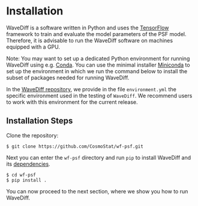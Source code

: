 # Installation


WaveDiff is a software written in Python and uses the [TensorFlow](https://www.tensorflow.org) framework to train and evaluate the model parameters of the PSF model. Therefore, it is advisable to run the WaveDiff software on machines equipped with a GPU.  

Note: You may want to set up a dedicated Python environment for running WaveDiff using e.g. [Conda](https://docs.conda.io/en/latest/).  You can use the minimal installer [Miniconda](https://docs.conda.io/projects/miniconda/en/latest/) to set up the environment in which we run the command below to install the subset of packages needed for running WaveDiff.

In the [WaveDiff repository](https://github.com/CosmoStat/wf-psf.git), we provide in the file `environment.yml` the specific environment used in the testing of `WaveDiff`. We recommend users to work with this environment for the current release. 

## Installation Steps

Clone the repository:

```
$ git clone https://github.com/CosmoStat/wf-psf.git
```

Next you can enter the `wf-psf` directory and run `pip` to install WaveDiff and its [dependencies](dependencies.md). 

```
$ cd wf-psf
$ pip install .
```

You can now proceed to the next section, where we show you how to run WaveDiff.
